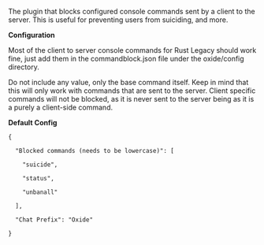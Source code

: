 The plugin that blocks configured console commands sent by a client to the server. This is useful for preventing users from suiciding, and more.

**Configuration**

Most of the client to server console commands for Rust Legacy should work fine, just add them in the commandblock.json file under the oxide/config directory.


Do not include any value, only the base command itself. Keep in mind that this will only work with commands that are sent to the server. Client specific commands will not be blocked, as it is never sent to the server being as it is a purely a client-side command.

**Default Config**

````
{

  "Blocked commands (needs to be lowercase)": [

    "suicide",

    "status",

    "unbanall"

  ],

  "Chat Prefix": "Oxide"

}
````